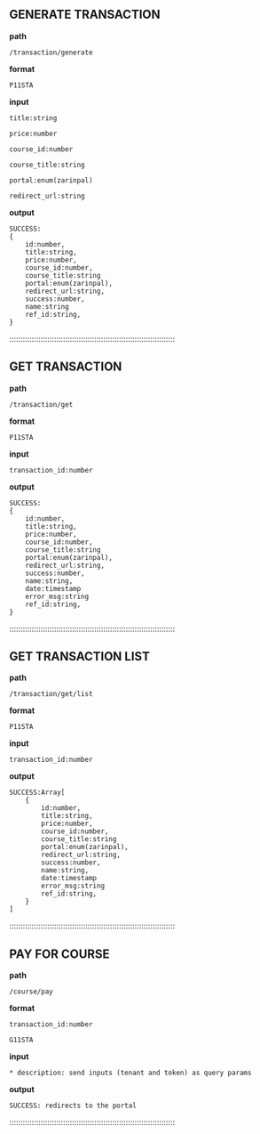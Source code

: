 ## GENERATE TRANSACTION

**path**

    /transaction/generate

**format**

    P11STA

**input**

    title:string

    price:number

    course_id:number

    course_title:string

    portal:enum(zarinpal)

    redirect_url:string

**output**

    SUCCESS:
    {
        id:number,
        title:string,
        price:number,
        course_id:number,
        course_title:string
        portal:enum(zarinpal),
        redirect_url:string,
        success:number,
        name:string
        ref_id:string,
    }

::::::::::::::::::::::::::::::::::::::::::::::::::::::::::::::::::::::::::

## GET TRANSACTION

**path**

    /transaction/get

**format**

    P11STA

**input**

    transaction_id:number

**output**

    SUCCESS:
    {
        id:number,
        title:string,
        price:number,
        course_id:number,
        course_title:string
        portal:enum(zarinpal),
        redirect_url:string,
        success:number,
        name:string,
        date:timestamp
        error_msg:string
        ref_id:string,
    }

::::::::::::::::::::::::::::::::::::::::::::::::::::::::::::::::::::::::::

## GET TRANSACTION LIST

**path**

    /transaction/get/list

**format**

    P11STA

**input**

    transaction_id:number

**output**

    SUCCESS:Array[
        {
            id:number,
            title:string,
            price:number,
            course_id:number,
            course_title:string
            portal:enum(zarinpal),
            redirect_url:string,
            success:number,
            name:string,
            date:timestamp
            error_msg:string
            ref_id:string,
        }
    ]

::::::::::::::::::::::::::::::::::::::::::::::::::::::::::::::::::::::::::

## PAY FOR COURSE

**path**

    /course/pay

**format**

    transaction_id:number

    G11STA 

**input**

    * description: send inputs (tenant and token) as query params

**output**

    SUCCESS: redirects to the portal


::::::::::::::::::::::::::::::::::::::::::::::::::::::::::::::::::::::::::
